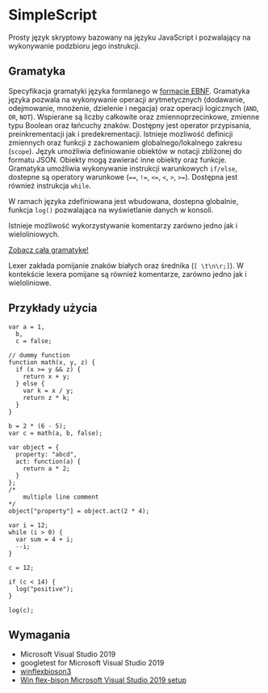 # SimpleScript

Prosty język skryptowy bazowany na języku JavaScript i pozwalający na wykonywanie podzbioru jego instrukcji.

## Gramatyka

Specyfikacja gramatyki języka formlanego w [formacie EBNF](https://en.wikipedia.org/wiki/Extended_Backus%E2%80%93Naur_form).
Gramatyka języka pozwala na wykonywanie operacji arytmetycznych (dodawanie, odejmowanie, mnożenie, dzielenie i negacja) oraz operacji logicznych (`AND`, `OR`, `NOT`). Wspierane są liczby całkowite oraz zmiennoprzecinkowe, zmienne typu Boolean oraz łańcuchy znaków. Dostępny jest operator przypisania, preinkrementacji jak i predekrementacji.
Istnieje mozliwość definicji zmiennych oraz funkcji z zachowaniem globalnego/lokalnego zakresu (`scope`).
Język umożliwia definiowanie obiektów w notacji zbliżonej do formatu JSON. Obiekty mogą zawierać inne obiekty oraz funkcje.
Gramatyka umożliwia wykonywanie instrukcji warunkowych `if/else`, dostepne są operatory warunkowe (`==`, `!=`, `<=`, `<`, `>`, `>=`).
Dostępna jest również instrukcja `while`.

W ramach języka zdefiniowana jest wbudowana, dostepna globalnie, funkcja `log()` pozwalająca na wyświetlanie danych w konsoli.

Istnieje możliwość wykorzystywanie komentarzy zarówno jedno jak i wieloliniowych.

[Zobacz całą gramatykę!](SimpleScript/SimpleScript.ebnf)

Lexer zakłada pomijanie znaków białych oraz średnika (`[ \t\n\r;]`). W kontekście lexera pomijane są również komentarze, zarówno jedno jak i wieloliniowe.

## Przykłady użycia

```
var a = 1,
  b,
  c = false;

// dummy function
function math(x, y, z) {
  if (x >= y && z) {
    return x + y;
  } else {
    var k = x / y;
    return z * k;
  }
}

b = 2 * (6 - 5);
var c = math(a, b, false);

var object = {
  property: "abcd",
  act: function(a) {
    return a * 2;
  }
};
/*
    multiple line comment
*/
object["property"] = object.act(2 * 4);

var i = 12;
while (i > 0) {
  var sum = 4 + i;
  --i;
}

c = 12;

if (c < 14) {
  log("positive");
}

log(c);
```

## Wymagania

- Microsoft Visual Studio 2019
- googletest for Microsoft Visual Studio 2019
- [winflexbioson3](https://sourceforge.net/projects/winflexbison/files/winflexbison3-latest.zip/download)
- [Win flex-bison Microsoft Visual Studio 2019 setup](https://sourceforge.net/p/winflexbison/wiki/Visual%20Studio%20custom%20build%20rules/)
